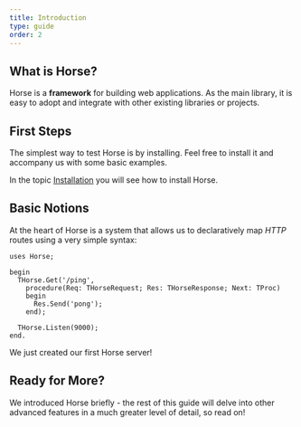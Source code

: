 ```yaml
---
title: Introduction
type: guide
order: 2
---
```


## What is Horse?

Horse is a **framework** for building web applications. As the main library, it is easy to adopt and integrate with other existing libraries or projects.

## First Steps

The simplest way to test Horse is by installing. Feel free to install it and accompany us with some basic examples.

In the topic [Installation](installation.html) you will see how to install Horse.

## Basic Notions

At the heart of Horse is a system that allows us to declaratively map *HTTP* routes using a very simple syntax:

``` delphi
uses Horse;

begin
  THorse.Get('/ping',
    procedure(Req: THorseRequest; Res: THorseResponse; Next: TProc)
    begin
      Res.Send('pong');
    end);

  THorse.Listen(9000);
end.
```

We just created our first Horse server!

## Ready for More?

We introduced Horse briefly - the rest of this guide will delve into other advanced features in a much greater level of detail, so read on!